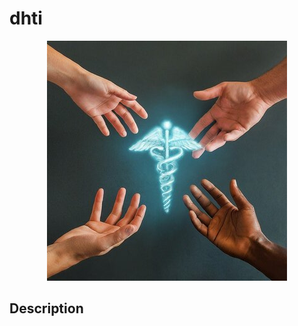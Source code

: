 # dhti

<p align="center">
  <img src="https://github.com/dermatologist/dhti/blob/main/notes/dhti-logo.jpg" />
</p>

## Description

